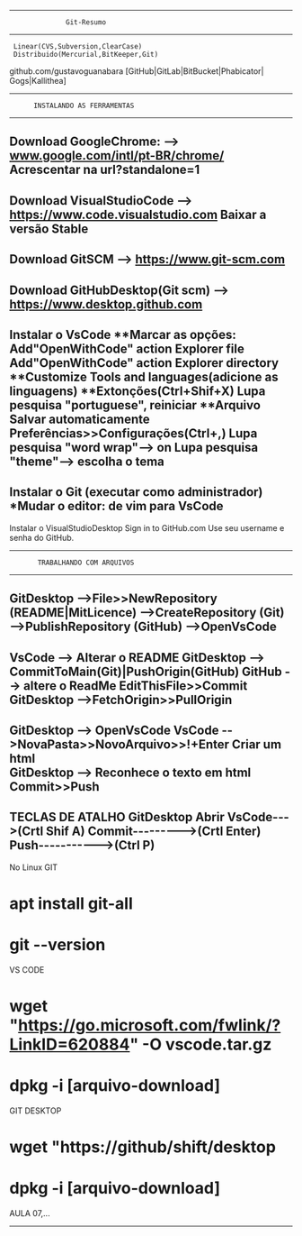 ________________________________________
                  Git-Resumo
________________________________________
     Linear(CVS,Subversion,ClearCase)
     Distribuido(Mercurial,BitKeeper,Git)
github.com/gustavoguanabara
[GitHub|GitLab|BitBucket|Phabicator|
 Gogs|Kallithea]
________________________________________
          INSTALANDO AS FERRAMENTAS
________________________________________	
Download GoogleChrome:
--> www.google.com/intl/pt-BR/chrome/
Acrescentar na url?standalone=1
----------------------------------------
Download VisualStudioCode
--> https://www.code.visualstudio.com
Baixar a versão Stable	
----------------------------------------
Download GitSCM
--> https://www.git-scm.com
----------------------------------------
Download GitHubDesktop(Git scm)
--> https://www.desktop.github.com
----------------------------------------
Instalar o VsCode
**Marcar as opções:
Add"OpenWithCode" action Explorer file
Add"OpenWithCode" action Explorer directory
**Customize
Tools and languages(adicione as linguagens)
**Extonções(Ctrl+Shif+X)
Lupa pesquisa "portuguese", reiniciar
**Arquivo 
Salvar automaticamente
Preferências>>Configurações(Ctrl+,)
  Lupa pesquisa "word wrap"--> on
  Lupa pesquisa "theme"--> escolha o tema
----------------------------------------
Instalar o Git
(executar como administrador)
*Mudar o editor: de vim para VsCode
----------------------------------------
Instalar o VisualStudioDesktop
Sign in to GitHub.com
Use seu username e senha do GitHub.
________________________________________
           TRABALHANDO COM ARQUIVOS
________________________________________
GitDesktop
-->File>>NewRepository (README|MitLicence)
-->CreateRepository  (Git)
-->PublishRepository (GitHub)
-->OpenVsCode
----------------------------------------
VsCode
--> Alterar o README
GitDesktop
--> CommitToMain(Git)|PushOrigin(GitHub)
GitHub
--> altere o ReadMe
    EditThisFile>>Commit
GitDesktop
-->FetchOrigin>>PullOrigin
----------------------------------------
GitDesktop
--> OpenVsCode
VsCode
-->NovaPasta>>NovoArquivo>>!+Enter
   Criar um html    
GitDesktop
--> Reconhece o texto em html
    Commit>>Push
----------------------------------------
TECLAS DE ATALHO GitDesktop
Abrir VsCode--->(Crtl Shif A)
Commit--------->(Crtl Enter)
Push----------->(Ctrl P)
----------------------------------------
No Linux
GIT
  # apt install git-all
  # git --version
VS CODE
  # wget "https://go.microsoft.com/fwlink/?LinkID=620884" -O vscode.tar.gz
  # dpkg -i [arquivo-download]
GIT DESKTOP
  # wget "https://github/shift/desktop
  # dpkg -i [arquivo-download]

AULA 07,...
________________________________________
